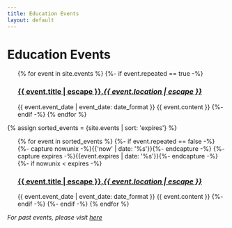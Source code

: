 ```yaml
---
title: Education Events
layout: default
---
```


<div class="home">
  <h1 class="page-heading">Education Events</h1>

  <ul class="post-list">
  {% for event in site.events %}
    {%- if event.repeated == true -%}
    <h3>
    <a class="post-link" href="{{ event.url | relative_url }}">{{ event.title | escape }},<em>{{ event.location | escape }}</em></a>
    </h3>
    <span class="post-meta">{{ event.event_date | event_date: date_format }}</span>
    {{ event.content }}
    {%- endif -%}
  {% endfor %}
  </ul>
  {% assign sorted_events = {site.events | sort: 'expires'} %}
  <ul class="post-list">
  {% for event in sorted_events %}
    {%- if event.repeated == false -%}
      {%- capture nowunix -%}{{'now' | date: '%s'}}{%- endcapture -%}
      {%- capture expires -%}{{event.expires | date: '%s'}}{%- endcapture -%}
      {%- if nowunix < expires -%}
      <h3>
      <a class="post-link" href="{{ event.url | relative_url }}">{{ event.title | escape }},<em>{{ event.location | escape }}</em></a>
      </h3>
      <span class="post-meta">{{ event.event_date | event_date: date_format }}</span>
      {{ event.content }}
      {%- endif -%}
    {%- endif -%}
  {% endfor %}
  </ul>
<em>For past events, please visit <a href="{{site.baseurl}}/events-archive">here</a></em>
</div>
